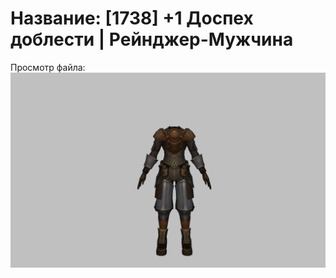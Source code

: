 # Название: [1738] +1 Доспех доблести | Рейнджер-Мужчина

Просмотр файла:
![p020019.png](p020019.png)